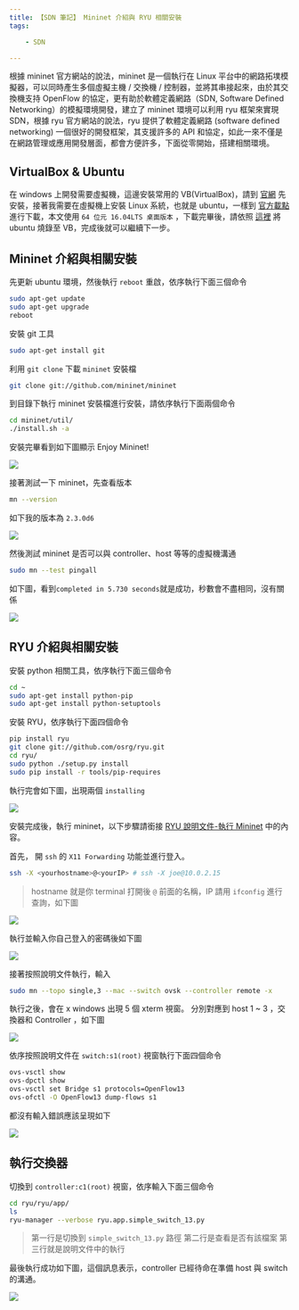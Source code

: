 ```yaml
---
title: 【SDN 筆記】 Mininet 介紹與 RYU 相關安裝
tags:

    - SDN

---
```


 根據 mininet 官方網站的說法，mininet 是一個執行在 Linux 平台中的網路拓墣模擬器，可以同時產生多個虛擬主機 / 交換機 / 控制器，並將其串接起來，由於其交換機支持 OpenFlow 的協定，更有助於軟體定義網路（SDN, Software Defined Networking）的模擬環境開發，建立了 mininet 環境可以利用 ryu 框架來實現 SDN，根據 ryu 官方網站的說法，ryu 提供了軟體定義網路 (software defined networking) 一個很好的開發框架，其支援許多的 API 和協定，如此一來不僅是在網路管理或應用開發層面，都會方便許多，下面從零開始，搭建相關環境。

## VirtualBox & Ubuntu

在 windows 上開發需要虛擬機，這邊安裝常用的 VB(VirtualBox)，請到 [官網](https://www.virtualbox.org/) 先安裝，接著我需要在虛擬機上安裝 Linux 系統，也就是 ubuntu，一樣到 [官方載點](https://www.ubuntu-tw.org/modules/tinyd0/) 進行下載，本文使用 `64 位元 16.04LTS 桌面版本` ，下載完畢後，請依照 [這裡](https://blog.xuite.net/yh96301/blog/432341564-VirtualBox+5.2%E5%AE%89%E8%A3%9DUbuntu+16.04) 將 ubuntu 燒錄至 VB，完成後就可以繼續下一步。

## Mininet 介紹與相關安裝

先更新 ubuntu 環境，然後執行 `reboot` 重啟，依序執行下面三個命令

``` bash
sudo apt-get update
sudo apt-get upgrade
reboot
```

安裝 git 工具

``` bash
sudo apt-get install git
```

利用 `git clone` 下載 `mininet` 安裝檔

``` bash
git clone git://github.com/mininet/mininet
```

到目錄下執行 mininet 安裝檔進行安裝，請依序執行下面兩個命令

``` bash
cd mininet/util/
./install.sh -a
```

安裝完畢看到如下圖顯示 Enjoy Mininet!

![](https://i.imgur.com/wyjbw36.png)

接著測試一下 mininet，先查看版本

``` bash
mn --version
```

如下我的版本為 `2.3.0d6`

![](https://i.imgur.com/5jrLc6P.png)

然後測試 mininet 是否可以與 controller、host 等等的虛擬機溝通

``` bash
sudo mn --test pingall
```

如下圖，看到`completed in 5.730 seconds`就是成功，秒數會不盡相同，沒有關係

![](https://i.imgur.com/MuoLgU2.png)

## RYU 介紹與相關安裝

安裝 python 相關工具，依序執行下面三個命令

``` bash
cd ~
sudo apt-get install python-pip
sudo apt-get install python-setuptools
```

安裝 RYU，依序執行下面四個命令

``` bash
pip install ryu
git clone git://github.com/osrg/ryu.git
cd ryu/
sudo python ./setup.py install
sudo pip install -r tools/pip-requires
```

執行完會如下圖，出現兩個 `installing`

![](https://i.imgur.com/33pNyjG.png)

安裝完成後，執行 mininet，以下步驟請銜接 [RYU 說明文件-執行 Mininet](https://osrg.github.io/ryu-book/zh_tw/html/switching_hub.html#mininet) 中的內容。

首先， 開 `ssh` 的 `X11 Forwarding` 功能並進行登入。

``` bash
ssh -X <yourhostname>@<yourIP> # ssh -X joe@10.0.2.15
```

> hostname 就是你 terminal 打開後 `@` 前面的名稱，IP 請用 `ifconfig` 進行查詢，如下圖

![](https://i.imgur.com/jaOyMuc.png)

執行並輸入你自己登入的密碼後如下圖

![](https://i.imgur.com/6JxFXDx.png)

接著按照說明文件執行，輸入

``` bash
sudo mn --topo single,3 --mac --switch ovsk --controller remote -x
```

執行之後，會在 x windows 出現 5 個 xterm 視窗。 分別對應到 host 1 ~ 3 ，交換器和 Controller ，如下圖

![](https://i.imgur.com/dnoLCn2.png)

依序按照說明文件在 `switch:s1(root)` 視窗執行下面四個命令

``` bash
ovs-vsctl show
ovs-dpctl show
ovs-vsctl set Bridge s1 protocols=OpenFlow13
ovs-ofctl -O OpenFlow13 dump-flows s1
```

都沒有輸入錯誤應該呈現如下

![](https://i.imgur.com/2jkEcbQ.png)

## 執行交換器

切換到 `controller:c1(root)` 視窗，依序輸入下面三個命令

``` bash
cd ryu/ryu/app/
ls
ryu-manager --verbose ryu.app.simple_switch_13.py
```

> 第一行是切換到 `simple_switch_13.py` 路徑
> 第二行是查看是否有該檔案
> 第三行就是說明文件中的執行

最後執行成功如下圖，這個訊息表示，controller 已經待命在準備 host 與 switch 的溝通。

![](https://i.imgur.com/bw6b1sM.png)
